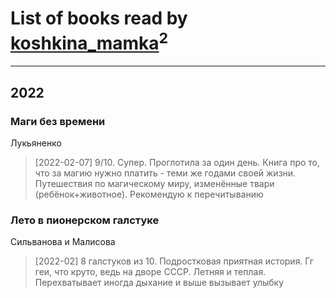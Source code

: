 # List of books read by [koshkina_mamka](https://www.facebook.com/profile.php?id=300774210513744)<sup>2</sup>
---

## 2022

### Маги без времени
Лукьяненко
> [2022-02-07] 9/10. Супер. Проглотила за один день. Книга про то, что за магию нужно платить - теми же годами своей жизни. Путешествия по магическому миру, изменённые твари (ребёнок+животное). Рекомендую к перечитыванию


### Лето в пионерском галстуке
Сильванова и Малисова
> [2022-02] 8 галстуков из 10. Подростковая приятная история. Гг геи, что круто, ведь на дворе СССР. Летняя и теплая. Перехватывает иногда дыхание и выше вызывает улыбку



